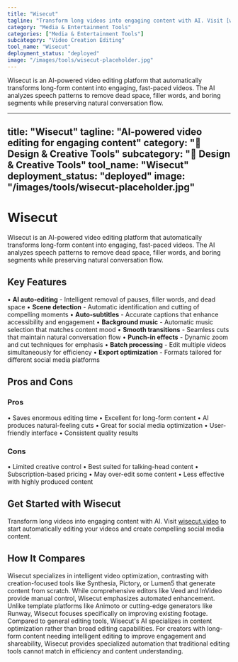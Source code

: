 ```yaml
---
title: "Wisecut"
tagline: "Transform long videos into engaging content with AI. Visit [wisecut.video](https://www.wisecut.video) to start automatically editing your videos and c..."
category: "Media & Entertainment Tools"
categories: ["Media & Entertainment Tools"]
subcategory: "Video Creation Editing"
tool_name: "Wisecut"
deployment_status: "deployed"
image: "/images/tools/wisecut-placeholder.jpg"
---
```

Wisecut is an AI-powered video editing platform that automatically transforms long-form content into engaging, fast-paced videos. The AI analyzes speech patterns to remove dead space, filler words, and boring segments while preserving natural conversation flow.

---
title: "Wisecut"
tagline: "AI-powered video editing for engaging content"
category: "🎨 Design & Creative Tools"
subcategory: "🎨 Design & Creative Tools"
tool_name: "Wisecut"
deployment_status: "deployed"
image: "/images/tools/wisecut-placeholder.jpg"
---

# Wisecut

Wisecut is an AI-powered video editing platform that automatically transforms long-form content into engaging, fast-paced videos. The AI analyzes speech patterns to remove dead space, filler words, and boring segments while preserving natural conversation flow.

## Key Features

• **AI auto-editing** - Intelligent removal of pauses, filler words, and dead space
• **Scene detection** - Automatic identification and cutting of compelling moments
• **Auto-subtitles** - Accurate captions that enhance accessibility and engagement
• **Background music** - Automatic music selection that matches content mood
• **Smooth transitions** - Seamless cuts that maintain natural conversation flow
• **Punch-in effects** - Dynamic zoom and cut techniques for emphasis
• **Batch processing** - Edit multiple videos simultaneously for efficiency
• **Export optimization** - Formats tailored for different social media platforms

## Pros and Cons

### Pros
• Saves enormous editing time
• Excellent for long-form content
• AI produces natural-feeling cuts
• Great for social media optimization
• User-friendly interface
• Consistent quality results

### Cons
• Limited creative control
• Best suited for talking-head content
• Subscription-based pricing
• May over-edit some content
• Less effective with highly produced content

## Get Started with Wisecut

Transform long videos into engaging content with AI. Visit [wisecut.video](https://www.wisecut.video) to start automatically editing your videos and create compelling social media content.

## How It Compares

Wisecut specializes in intelligent video optimization, contrasting with creation-focused tools like Synthesia, Pictory, or Lumen5 that generate content from scratch. While comprehensive editors like Veed and InVideo provide manual control, Wisecut emphasizes automated enhancement. Unlike template platforms like Animoto or cutting-edge generators like Runway, Wisecut focuses specifically on improving existing footage. Compared to general editing tools, Wisecut's AI specializes in content optimization rather than broad editing capabilities. For creators with long-form content needing intelligent editing to improve engagement and shareability, Wisecut provides specialized automation that traditional editing tools cannot match in efficiency and content understanding.